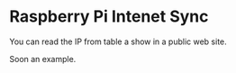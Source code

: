 # Raspberry Pi Intenet Sync

You can read the IP from table a show in a public web site.

Soon an example.
